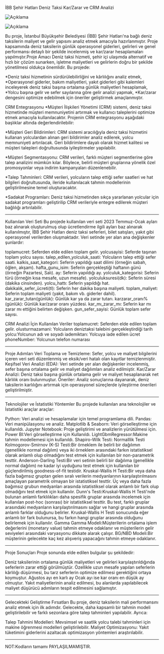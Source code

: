 İBB Şehir Hatları Deniz Taksi Kar/Zarar ve CRM Analizi 






![Açıklama](https://pbs.twimg.com/profile_images/1670793732264796167/5x0JMUSN_400x400.jpg)                                    



![Açıklama](https://i.pinimg.com/originals/e6/6f/be/e66fbe79ce5ed5427f775fdf944d3c17.png)


Bu proje, İstanbul Büyükşehir Belediyesi (İBB) Şehir Hatları'na bağlı deniz taksilerin maliyet ve gelir yapısını analiz etmek amacıyla hazırlanmıştır. Proje kapsamında deniz taksilerin günlük operasyonel giderleri, gelirleri ve genel performansı detaylı bir şekilde incelenmiş ve kar/zarar hesaplamaları yapılmıştır.Proje Amacı
Deniz taksi hizmeti, şehir içi ulaşımda alternatif ve hızlı bir çözüm sunarken, işletme maliyetleri ve gelirlerin doğru bir şekilde yönetilmesi oldukça önemlidir. Bu projede:

*Deniz taksi hizmetinin sürdürülebilirliğini ve kârlılığını analiz etmek,
*Operasyonel giderler, bakım maliyetleri, yakıt giderleri gibi kalemleri inceleyerek deniz taksi başına ortalama günlük maliyetleri hesaplamak,
*Yolcu başına gelir ve sefer sayılarına göre gelir analizi yapmak,
*Kar/zarar dengesini optimize edebilmek için öneriler geliştirmek amaçlanmıştır.

CRM Entegrasyonu
*Müşteri İlişkileri Yönetimi (CRM) sistemi, deniz taksi hizmetinde müşteri memnuniyetini artırmak ve kullanıcı taleplerini optimize etmek amacıyla kullanılacaktır. Projenin CRM entegrasyonu aşağıdaki başlıklar altında değerlendirilebilir:

*Müşteri Geri Bildirimleri: CRM sistemi aracılığıyla deniz taksi hizmetini kullanan yolculardan alınan geri bildirimler analiz edilerek, yolcu memnuniyeti artırılacak. Geri bildirimlere dayalı olarak hizmet kalitesi ve müşteri talepleri doğrultusunda iyileştirmeler yapılabilir.

*Müşteri Segmentasyonu: CRM verileri, farklı müşteri segmentlerine göre talep analizini mümkün kılar. Böylece, belirli müşteri gruplarına yönelik özel promosyonlar veya indirim kampanyaları düzenlenebilir.

*Talep Tahminleri: CRM verileri, yolcuların talep ettiği sefer saatleri ve hat bilgileri doğrultusunda, ileride kullanılacak tahmin modellerinin geliştirilmesine temel oluşturacaktır.

*Sadakat Programları: Deniz taksi hizmetinden sıkça yararlanan yolcular için sadakat programları geliştirilip CRM verileriyle entegre edilerek müşteri bağlılığı artırılabilir.




******************************************************************************
Kullanılan Veri Seti
Bu projede kullanılan veri seti 2023 Temmuz-Ocak ayları baz alınarak oluşturulmuş olup ücretlendirme ilgili ayları baz alınarak kullanılmıştır, İBB Şehir Hatları deniz taksi seferleri, bilet satışları, yakıt  gibi operasyonel verilerden oluşmaktadır. Veri setinde yer alan ana değişkenler şunlardır:

toplamucret: Seferden elde edilen toplam gelir.
yolcusayisi: Seferde taşınan toplam yolcu sayısı.
talep_edilen_yolculuk_saati: Yolcuların talep ettiği sefer saati.
kalkis_saat_kategori: Seferin yapıldığı saat dilimi (örneğin sabah, öğlen, akşam).
hafta_gunu_isim: Seferin gerçekleştiği haftanın günü (örneğin Pazartesi, Salı).
ay: Seferin yapıldığı ay.
yolculuk_kategorisi: Seferin türü (örneğin kısa mesafe, uzun mesafe).
yolculuksuresi(dk): Seferin süresi (dakika cinsinden).
yolcu_hattı: Seferin yapıldığı hat.
dakikalık_sefer_ücreti(tl): Seferin her dakika başına maliyeti.
toplam_maliyet: Seferin toplam maliyeti (yakıt, bakım vb. giderler dahil).
kar_zarar_tutarı(günlük): Günlük kar ya da zarar tutarı.
karzarar_oranı%(günlük): Günlük kar/zarar oranı yüzdesi.
kar_mı_zarar_mı: Seferin kar mı zarar mı ettiğini belirten değişken.
gun_sefer_sayisi: Günlük toplam sefer sayısı.

CRM Analizi İçin Kullanılan Veriler
toplamucret: Seferden elde edilen toplam gelir.
olusturmazamani: Yolcuların deniztaksi talebini gerçekleştirdiği tarih
yolcu:Yolcunun adı ve soyadı
iademiktarı: Yolcuya iade edilen ücret
phoneNumber: Yolcunun telefon numarası

***************************************************************************************
Proje Adımları
Veri Toplama ve Temizleme:
Sefer, yolcu ve maliyet bilgilerini içeren veri seti düzenlenmiş ve eksik/veri hatalı olan kayıtlar temizlenmiştir.
Keşifsel Veri Analizi (EDA):
Veri setinde yer alan değişkenler incelenmiş, sefer başına ortalama gelir ve maliyet dağılımları analiz edilmiştir.
Kar/Zarar Analizi:
Deniz taksi başına günlük ortalama gelir ve maliyet hesaplanarak net kârlılık oranı bulunmuştur.
Öneriler:
Analiz sonuçlarına dayanarak, deniz taksilerin karlılığını artırmak için operasyonel süreçlerde iyileştirme önerileri geliştirilmiştir.
*******************************
Teknolojiler ve İstatistiki Yöntemler
Bu projede kullanılan ana teknolojiler ve İstatistiki araçlar araçlar:

Python: Veri analizi ve hesaplamalar için temel programlama dili.
Pandas: Veri manipülasyonu ve analiz.
Matplotlib & Seaborn: Veri görselleştirme için kullanıldı.
Jupyter Notebook: Proje geliştirimi ve analizlerin yürütülmesi için.
Power BI:Veri görselleştirme için Kullanıldı.
LightGbmRegressor:Makine tahmin modellemesi için kullanıldı.
Shapiro-Wilk Testi: Normalllik Testi
Kolmogorov-Smirnov (K-S) Testi:Bir örneklem ile belirli bir dağılımın (genellikle normal dağılım) veya iki örneklem arasındaki farkın istatistiksel olarak anlamlı olup olmadığını test etmek için kullanılan bir non-parametrik testtir.
Anderson-Darling Testi:Bir veri setinin belirli bir dağılıma (genellikle normal dağılım) ne kadar iyi uyduğunu test etmek için kullanılan bir güçlendirilmiş goodness-of-fit testidir.
Kruskal-Wallis H Testi:Bir veya daha fazla bağımsız gruptan gelen sıralı verilerin medyanlarının karşılaştırılmasını amaçlayan parametrik olmayan bir istatistiksel testtir.
Üç veya daha fazla bağımsız grubun medyanları arasında istatistiksel olarak anlamlı bir fark olup olmadığını test etmek için kullanılır.
Dunn's Testi:Kruskal-Wallis H Testi'nde bulunan anlamlı farklılıkları daha spesifik gruplar arasında incelemek için kullanılan post-hoc (sonrası) bir istatistiksel testtir. Bu test, farklı gruplar arasındaki medyanların karşılaştırılmasını sağlar ve hangi gruplar arasında anlamlı farklar olduğunu belirler.
Kruskal-Wallis H Testi sonucunda eğer anlamlı bir fark bulunursa, bu farkın hangi gruplar arasında olduğunu belirlemek için kullanılır.
Gamma Gamma Modeli:Müşterilerin ortalama işlem değerlerini (monetary value) tahmin etmeye odaklanır ve müşterilerin gelir seviyeleri arasındaki varyasyonu dikkate alarak çalışır.
BG/NBD Modeli:Bir müşterinin gelecekte kaç kez alışveriş yapacağını tahmin etmeye odaklanır.
*********************************************

Proje Sonuçları
Proje sonunda elde edilen bulgular şu şekildedir:

Deniz taksilerinin ortalama günlük maliyetleri ve gelirleri karşılaştırıldığında  seferlerin zarar ettiği görülmüştür.
Özellikle uzun mesafe yapılan seferlerin kârlılığı düşürmesi, bu tarz seferlerin optimize edilmesi gerektiğini ortaya koymuştur.
Ağustos ayı en karlı ay Ocak ayı ise kar oranı en düşük ay olmuştur.
Yakıt maliyetlerinin analiz edilmesi, bu alanlarda yapılabilecek maliyet düşürücü adımların tespit edilmesini sağlamıştır.


**************************************************************************
Gelecekteki Geliştirme Fırsatları
Bu proje, deniz taksilerin mali performansını analiz etmek için ilk adımdır. Gelecekte, daha kapsamlı bir tahmin modeli geliştirilebilir ve farklı sezonlara göre talep tahminleri yapılabilir. Ayrıca:

Talep Tahmini Modelleri: Mevsimsel ve saatlik yolcu talebi tahminleri için makine öğrenmesi modelleri geliştirilebilir.
Maliyet Optimizasyonu: Yakıt tüketimini giderlerini azaltacak optimizasyon yöntemleri araştırılabilir.



*************************************

NOT:Kodların tamamı PAYLAŞILMAMIŞTIR.

